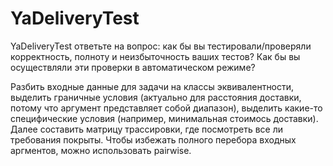 # YaDeliveryTest
YaDeliveryTest
ответьте на вопрос: как бы вы тестировали/проверяли корректность, полноту и неизбыточность ваших тестов? Как бы вы осуществляли эти проверки в автоматическом режиме?

Разбить входные данные для задачи на классы эквивалентности, выделить граничные условия (актуально для расстояния доставки,
потому что аргумент представляет собой диапазон), выделить какие-то специфические условия (например, минимальная стоимось
доставки). Далее составить матрицу трассировки, где посмотреть все ли требования покрыты. Чтобы избежать полного перебора 
входных аргментов, можно использовать pairwise.